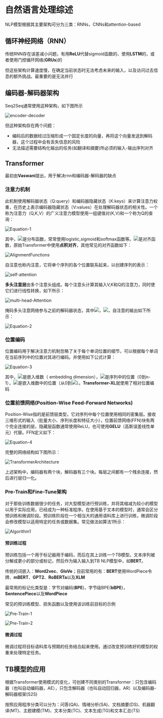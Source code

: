 # 自然语言处理综述

NLP模型根据其主要架构可分为三类：RNNs，CNNs和attention-based

## 循环神经网络（RNN）

传统RNN存在误差减小问题，有用**ReLU**代替sigmoid函数的、使用**LSTM**的，或者使用门控循环网络(**GRUs**)的

但这些架构计算速度慢，在确定当前状态时无法考虑未来的输入，以及访问过去信息的额外挑战。最重要的是无法并行

## 编码器-解码器架构

Seq2Seq通常使用这种架构，如下图所示

![encoder-decoder](./Image/Review/encoder-decoder.jpg)

但这种架构存在两个问题：

* 编码后的数据经过压缩形成一个固定长度的向量，再将这个向量发送到解码器，这个过程中会有丢失信息的风险
* 无法描述需要结构化输出的任务(如翻译和摘要)所必须的输入-输出序列对齐

## Transformer

最初由**Vaswani**提出，用于解决rnn和编码器-解码器的缺点

### 注意力机制

此机制使用解码器状态（Q:query）和编码器隐藏状态（K:keys）来计算注意力权重，在历史上表示编码器隐藏状态（V:values）在处理解码器状态的相关性。一个称为注意力（Q,K,V）的广义注意力模型使用一组键值对(K,V)和一个称为Q的查询：

![Equation-1](./Image/Review/Equation-1.jpg)

其中，<img src="http://latex.codecogs.com/gif.latex? F_{distribution}"/>是分布函数，常常使用logistic,sigmoid和softmax函数等。<img src="http://latex.codecogs.com/gif.latex?F_{alignment}"/>是对齐函数，原始Transformer中使用**点积对齐**，其他常见的对齐函数如下：

![AlignmentFunctions](./Image/Review/AlignmentFunctions.jpg)

自注意也称内注意，它将单个序列的各个位置联系起来，以创建序列的表示：

![self-attention](./Image/Review/self-attention.jpg)

**多头注意层**由多个注意头组成。每个注意头计算其输入V,K和Q的注意力，同时使它们进行线性转换，如下所示：

![multi-head-Attention](./Image/Review/multi-head-Attention.jpg)

掩码多头注意网络参与之前的解码器状态，其中<img src="http://latex.codecogs.com/gif.latex?H^0={x_1,...,x_{|x|}}"/>，<img src="http://latex.codecogs.com/gif.latex?H^l=Transformer_l(H^{l-1}),l\in [1,L]"/>，自注意的输出如下所示：

![Equation-2](./Image/Review/Equation-2.jpg)

### 位置编码

 位置编码用于解决注意力机制忽略了关于每个单词位置的细节，可以根据每个单词在当前序列中的位置对其进行编码。并使用如下公式计算：

![Equation-3](./Image/Review/Equation-3.jpg)

其中，<img src="http://latex.codecogs.com/gif.latex?d_{model}"/>是嵌入维数（ embedding dimension），<img src="http://latex.codecogs.com/gif.latex?pos_{word}"/>是序列中的位置（0到n-1），<img src="http://latex.codecogs.com/gif.latex?pos_{emb}"/>是嵌入维数中的位置（从0到<img src="http://latex.codecogs.com/gif.latex?d_{model}-1"/>）。**Transformer-XL**就使用了相对位置编码

### 位置前馈网络(Position-Wise Feed-Forward Networks)

Position-Wise指的是前馈层类型，它对序列中每个位置使用相同的密集层。接收三维形式的输入（批量大小、序列长度和特征大小），位置前馈网络(FFN)块有两个完全连接的层，隐藏层函数通常使用ReLU，也可使用**GELU**（高斯误差线性单元）代替。FFN定义如下：

![Equation-4](./Image/Review/Equation-4.jpg)

完整的网络结构如下图所示：

![TransformerArchitecture](./Image/Review/TransformerArchitecture.jpg)

上述架构中，编码器有两个块，解码器有三个块。每层之间都有一个残余连接，然后进行层归一化。

### Pre-Train和Fine-Tune架构

对于那些训练数据很少的任务，对大型模型进行预训练，并将其缩减为较小的模型以用于实际应用，已经成为一种标准程序。在使用基于文本的模型时，通常会区分预训练和微调阶段。预训练阶段在一个相当大的通用语料库上进行训练，微调阶段会修改模型以适用特定的任务或数据集。常见做法如算法1所示：

![Algorithm1](./Image/Review/Algorithm1.jpg)

#### 预训练过程

预训练包括一个用于标记器用于编码，而后在其上训练一个TB模型。文本序列被分解成更小的部分或标记，然后作为输入输入到TB NLP模型中，如**BERT**。

传统的词嵌入：**Word2vec**、**GloVe**；目前常用的有：**BERT**使用WordPiece令牌、**mBERT**、**GPT2**、**RoBERTa**以及**XLM**

最常用的标记化类型是：字节对编码(**BPE**)，字节级BPE(**bBPE**)，**SentencePiece**以及**WordPiece**

常见的预训练模型、损失函数以及使用该训练前目标的示例

![Pre-Train-1](./Image/Review/Pre-Train-1.jpg)

![Pre-Train-2](./Image/Review/Pre-Train-2.jpg)

#### 微调过程

微调过程将目标语料库与预期的任务结合起来使用。通过改变预训练好的模型的权重来处理特定任务。

## TB模型的应用

根据Transformer使用模式的变化，可创建不同类别的Transformer：只包含编码器（也叫自动编码器，AE），只包含解码器（也叫自动回归器，AR）以及编码器-解码器框架(S2S)

按照应用程序分类可以分为：问答(QA)、情绪分析(SA)、文档摘要(DS)、机器翻译(MT)、主题建模(TM)、文本分类(TC)、文本生成(TG)和文本汇总(TS)

